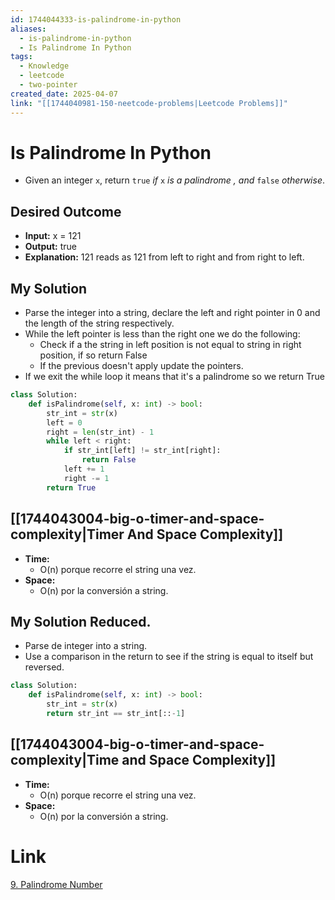 ```yaml
---
id: 1744044333-is-palindrome-in-python
aliases:
  - is-palindrome-in-python
  - Is Palindrome In Python
tags:
  - Knowledge
  - leetcode
  - two-pointer
created_date: 2025-04-07
link: "[[1744040981-150-neetcode-problems|Leetcode Problems]]"
---
```

# Is Palindrome In Python
- Given an integer `x`, return `true` _if_ `x` _is a palindrome_ _, and_ `false` _otherwise_.
## Desired Outcome
- **Input:** x = 121
- **Output:** true
- **Explanation:** 121 reads as 121 from left to right and from right to left.
## My Solution
- Parse the integer into a string, declare the left and right pointer in 0 and the length of the string respectively.
- While the left pointer is less than the right one we do the following:
	- Check if a the string in left position is not equal to string in right position, if so return False
	- If the previous doesn't apply update the pointers.
- If we exit the while loop it means that it's a palindrome so we return True
```python
class Solution:
    def isPalindrome(self, x: int) -> bool:
        str_int = str(x)
        left = 0
        right = len(str_int) - 1
        while left < right:
            if str_int[left] != str_int[right]:
                return False
            left += 1
            right -= 1
        return True
```
## [[1744043004-big-o-timer-and-space-complexity|Timer And Space Complexity]]
- **Time:**
	- O(n) porque recorre el string una vez.
- **Space:**
	- O(n) por la conversión a string.

## My Solution Reduced.
- Parse de integer into a string.
- Use a comparison in the return to see if the string is equal to itself but reversed.

```python
class Solution:
    def isPalindrome(self, x: int) -> bool:
        str_int = str(x)
        return str_int == str_int[::-1]
```
## [[1744043004-big-o-timer-and-space-complexity|Time and Space Complexity]]
- **Time:**
	- O(n) porque recorre el string una vez.
- **Space:**
	- O(n) por la conversión a string.
# Link
[9. Palindrome Number](https://leetcode.com/problems/palindrome-number/description/)